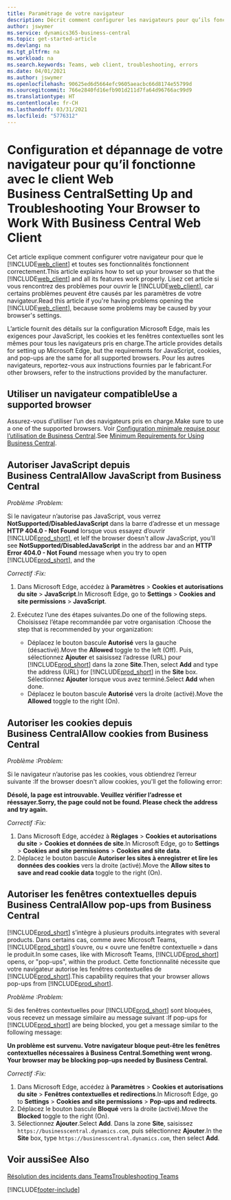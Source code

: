 ```yaml
---
title: Paramétrage de votre navigateur
description: Décrit comment configurer les navigateurs pour qu’ils fonctionnent avec Business Central et les produits qui y sont intégrés.
author: jswymer
ms.service: dynamics365-business-central
ms.topic: get-started-article
ms.devlang: na
ms.tgt_pltfrm: na
ms.workload: na
ms.search.keywords: Teams, web client, troubleshooting, errors
ms.date: 04/01/2021
ms.author: jswymer
ms.openlocfilehash: 90625ed6d5664efc9605aeacbc66d8174e55799d
ms.sourcegitcommit: 766e2840fd16efb901d211d7fa64d96766ac99d9
ms.translationtype: HT
ms.contentlocale: fr-CH
ms.lasthandoff: 03/31/2021
ms.locfileid: "5776312"
---
```

# <a name="setting-up-and-troubleshooting-your-browser-to-work-with-business-central-web-client"></a><span data-ttu-id="9f2a6-103">Configuration et dépannage de votre navigateur pour qu’il fonctionne avec le client Web Business Central</span><span class="sxs-lookup"><span data-stu-id="9f2a6-103">Setting Up and Troubleshooting Your Browser to Work With Business Central Web Client</span></span>

<span data-ttu-id="9f2a6-104">Cet article explique comment configurer votre navigateur pour que le [!INCLUDE[web_client](includes/web_client.md)] et toutes ses fonctionnalités fonctionnent correctement.</span><span class="sxs-lookup"><span data-stu-id="9f2a6-104">This article explains how to set up your browser so that the [!INCLUDE[web_client](includes/web_client.md)] and all its features work properly.</span></span> <span data-ttu-id="9f2a6-105">Lisez cet article si vous rencontrez des problèmes pour ouvrir le [!INCLUDE[web_client](includes/web_client.md)], car certains problèmes peuvent être causés par les paramètres de votre navigateur.</span><span class="sxs-lookup"><span data-stu-id="9f2a6-105">Read this article if you're having problems opening the [!INCLUDE[web_client](includes/web_client.md)], because some problems may be caused by your browser's settings.</span></span>

<span data-ttu-id="9f2a6-106">L’article fournit des détails sur la configuration Microsoft Edge, mais les exigences pour JavaScript, les cookies et les fenêtres contextuelles sont les mêmes pour tous les navigateurs pris en charge.</span><span class="sxs-lookup"><span data-stu-id="9f2a6-106">The article provides details for setting up Microsoft Edge, but the requirements for JavaScript, cookies, and pop-ups are the same for all supported browsers.</span></span> <span data-ttu-id="9f2a6-107">Pour les autres navigateurs, reportez-vous aux instructions fournies par le fabricant.</span><span class="sxs-lookup"><span data-stu-id="9f2a6-107">For other browsers, refer to the instructions provided by the manufacturer.</span></span>  

## <a name="use-a-supported-browser"></a><span data-ttu-id="9f2a6-108">Utiliser un navigateur compatible</span><span class="sxs-lookup"><span data-stu-id="9f2a6-108">Use a supported browser</span></span>

<span data-ttu-id="9f2a6-109">Assurez-vous d’utiliser l’un des navigateurs pris en charge.</span><span class="sxs-lookup"><span data-stu-id="9f2a6-109">Make sure to use a one of the supported browsers.</span></span> <span data-ttu-id="9f2a6-110">Voir [Configuration minimale requise pour l’utilisation de Business Central](product-requirements.md#browsers).</span><span class="sxs-lookup"><span data-stu-id="9f2a6-110">See [Minimum Requirements for Using Business Central](product-requirements.md#browsers).</span></span>  

## <a name="allow-javascript-from-business-central"></a><span data-ttu-id="9f2a6-111">Autoriser JavaScript depuis Business Central</span><span class="sxs-lookup"><span data-stu-id="9f2a6-111">Allow JavaScript from Business Central</span></span>

<span data-ttu-id="9f2a6-112">*Problème :*</span><span class="sxs-lookup"><span data-stu-id="9f2a6-112">*Problem:*</span></span>

<span data-ttu-id="9f2a6-113">Si le navigateur n’autorise pas JavaScript, vous verrez **NotSupported/DisabledJavaScript** dans la barre d’adresse et un message **HTTP 404.0 - Not Found** lorsque vous essayez d’ouvrir [!INCLUDE[prod_short](includes/prod_short.md)], et le</span><span class="sxs-lookup"><span data-stu-id="9f2a6-113">If the browser doesn't allow JavaScript, you'll see **NotSupported/DisabledJavaScript** in the address bar and an **HTTP Error 404.0 - Not Found** message when you try to open [!INCLUDE[prod_short](includes/prod_short.md)], and the</span></span> 

<!-- http://localhost:8080/NotSupported/DisabledJavaScript HTTP Error 404.0 - Not Found
The resource you are looking for has been removed, had its name changed, or is temporarily unavailable. -->

<span data-ttu-id="9f2a6-114">*Correctif :*</span><span class="sxs-lookup"><span data-stu-id="9f2a6-114">*Fix:*</span></span>

1. <span data-ttu-id="9f2a6-115">Dans Microsoft Edge, accédez à **Paramètres** > **Cookies et autorisations du site** > **JavaScript**.</span><span class="sxs-lookup"><span data-stu-id="9f2a6-115">In Microsoft Edge, go to **Settings** > **Cookies and site permissions** > **JavaScript**.</span></span>
2. <span data-ttu-id="9f2a6-116">Exécutez l’une des étapes suivantes.</span><span class="sxs-lookup"><span data-stu-id="9f2a6-116">Do one of the following steps.</span></span> <span data-ttu-id="9f2a6-117">Choisissez l’étape recommandée par votre organisation :</span><span class="sxs-lookup"><span data-stu-id="9f2a6-117">Choose the step that is recommended by your organization:</span></span>

    - <span data-ttu-id="9f2a6-118">Déplacez le bouton bascule **Autorisé** vers la gauche (désactivé).</span><span class="sxs-lookup"><span data-stu-id="9f2a6-118">Move the **Allowed** toggle to the left (Off).</span></span> <span data-ttu-id="9f2a6-119">Puis, sélectionnez **Ajouter** et saisissez l’adresse (URL) pour [!INCLUDE[prod_short](includes/prod_short.md)] dans la zone **Site**.</span><span class="sxs-lookup"><span data-stu-id="9f2a6-119">Then, select **Add** and type the address (URL) for [!INCLUDE[prod_short](includes/prod_short.md)] in the **Site** box.</span></span> <span data-ttu-id="9f2a6-120">Sélectionnez **Ajouter** lorsque vous avez terminé.</span><span class="sxs-lookup"><span data-stu-id="9f2a6-120">Select **Add** when done.</span></span>
    - <span data-ttu-id="9f2a6-121">Déplacez le bouton bascule **Autorisé** vers la droite (activé).</span><span class="sxs-lookup"><span data-stu-id="9f2a6-121">Move the **Allowed** toggle to the right (On).</span></span>

## <a name="allow-cookies-from-business-central"></a><span data-ttu-id="9f2a6-122">Autoriser les cookies depuis Business Central</span><span class="sxs-lookup"><span data-stu-id="9f2a6-122">Allow cookies from Business Central</span></span>

<span data-ttu-id="9f2a6-123">*Problème :*</span><span class="sxs-lookup"><span data-stu-id="9f2a6-123">*Problem:*</span></span>

<span data-ttu-id="9f2a6-124">Si le navigateur n’autorise pas les cookies, vous obtiendrez l’erreur suivante :</span><span class="sxs-lookup"><span data-stu-id="9f2a6-124">If the browser doesn't allow cookies, you'll get the following error:</span></span>

<span data-ttu-id="9f2a6-125">**Désolé, la page est introuvable. Veuillez vérifier l’adresse et réessayer.**</span><span class="sxs-lookup"><span data-stu-id="9f2a6-125">**Sorry, the page could not be found. Please check the address and try again.**</span></span> 

<span data-ttu-id="9f2a6-126">*Correctif :*</span><span class="sxs-lookup"><span data-stu-id="9f2a6-126">*Fix:*</span></span>

1. <span data-ttu-id="9f2a6-127">Dans Microsoft Edge, accédez à **Réglages** > **Cookies et autorisations du site** > **Cookies et données de site**.</span><span class="sxs-lookup"><span data-stu-id="9f2a6-127">In Microsoft Edge, go to **Settings** > **Cookies and site permissions** > **Cookies and site data**.</span></span>
2. <span data-ttu-id="9f2a6-128">Déplacez le bouton bascule **Autoriser les sites à enregistrer et lire les données des cookies** vers la droite (activé).</span><span class="sxs-lookup"><span data-stu-id="9f2a6-128">Move the **Allow sites to save and read cookie data** toggle to the right (On).</span></span>  

## <a name="allow-pop-ups-from-business-central"></a><a name="popup"></a><span data-ttu-id="9f2a6-129">Autoriser les fenêtres contextuelles depuis Business Central</span><span class="sxs-lookup"><span data-stu-id="9f2a6-129">Allow pop-ups from Business Central</span></span>

[!INCLUDE[prod_short](includes/prod_short.md)] <span data-ttu-id="9f2a6-130">s’intègre à plusieurs produits.</span><span class="sxs-lookup"><span data-stu-id="9f2a6-130">integrates with several products.</span></span> <span data-ttu-id="9f2a6-131">Dans certains cas, comme avec Microsoft Teams, [!INCLUDE[prod_short](includes/prod_short.md)] s’ouvre, ou « ouvre une fenêtre contextuelle » dans le produit.</span><span class="sxs-lookup"><span data-stu-id="9f2a6-131">In some cases, like with Microsoft Teams, [!INCLUDE[prod_short](includes/prod_short.md)] opens, or "pop-ups", within the product.</span></span> <span data-ttu-id="9f2a6-132">Cette fonctionnalité nécessite que votre navigateur autorise les fenêtres contextuelles de [!INCLUDE[prod_short](includes/prod_short.md)].</span><span class="sxs-lookup"><span data-stu-id="9f2a6-132">This capability requires that your browser allows pop-ups from [!INCLUDE[prod_short](includes/prod_short.md)].</span></span>

<span data-ttu-id="9f2a6-133">*Problème :*</span><span class="sxs-lookup"><span data-stu-id="9f2a6-133">*Problem:*</span></span>

<span data-ttu-id="9f2a6-134">Si des fenêtres contextuelles pour [!INCLUDE[prod_short](includes/prod_short.md)] sont bloquées, vous recevez un message similaire au message suivant :</span><span class="sxs-lookup"><span data-stu-id="9f2a6-134">If pop-ups for [!INCLUDE[prod_short](includes/prod_short.md)] are being blocked, you get a message similar to the following message:</span></span>

<span data-ttu-id="9f2a6-135">**Un problème est survenu. Votre navigateur bloque peut-être les fenêtres contextuelles nécessaires à Business Central.**</span><span class="sxs-lookup"><span data-stu-id="9f2a6-135">**Something went wrong. Your browser may be blocking pop-ups needed by Business Central.**</span></span>

<!--
Something went wrong
Your browser may be blocking pop-ups needed by Business Central.

Change your browser settings to allow pop-ups or allow this for trusted domains, then try again.
If these settings are managed for your organization, you should contact your administrator for assistance.

Try again
-->
<span data-ttu-id="9f2a6-136">*Correctif :*</span><span class="sxs-lookup"><span data-stu-id="9f2a6-136">*Fix:*</span></span>

1. <span data-ttu-id="9f2a6-137">Dans Microsoft Edge, accédez à **Paramètres** > **Cookies et autorisations du site** > **Fenêtres contextuelles et redirections**.</span><span class="sxs-lookup"><span data-stu-id="9f2a6-137">In Microsoft Edge, go to **Settings** > **Cookies and site permissions** > **Pop-ups and redirects**.</span></span>
2. <span data-ttu-id="9f2a6-138">Déplacez le bouton bascule **Bloqué** vers la droite (activé).</span><span class="sxs-lookup"><span data-stu-id="9f2a6-138">Move the **Blocked** toggle to the right (On).</span></span>
3. <span data-ttu-id="9f2a6-139">Sélectionnez **Ajouter**.</span><span class="sxs-lookup"><span data-stu-id="9f2a6-139">Select **Add**.</span></span> <span data-ttu-id="9f2a6-140">Dans la zone **Site**, saisissez `https://businesscentral.dynamics.com`, puis sélectionnez **Ajouter**.</span><span class="sxs-lookup"><span data-stu-id="9f2a6-140">In the **Site** box, type `https://businesscentral.dynamics.com`, then select **Add**.</span></span>

## <a name="see-also"></a><span data-ttu-id="9f2a6-141">Voir aussi</span><span class="sxs-lookup"><span data-stu-id="9f2a6-141">See Also</span></span>

[<span data-ttu-id="9f2a6-142">Résolution des incidents dans Teams</span><span class="sxs-lookup"><span data-stu-id="9f2a6-142">Troubleshooting Teams</span></span>](admin-teams-troubleshooting.md)  

[!INCLUDE[footer-include](includes/footer-banner.md)]
